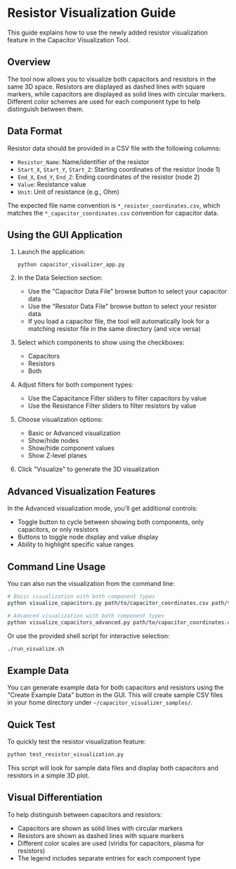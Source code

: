 # Resistor Visualization Guide

This guide explains how to use the newly added resistor visualization feature in the Capacitor Visualization Tool.

## Overview

The tool now allows you to visualize both capacitors and resistors in the same 3D space. Resistors are displayed as dashed lines with square markers, while capacitors are displayed as solid lines with circular markers. Different color schemes are used for each component type to help distinguish between them.

## Data Format

Resistor data should be provided in a CSV file with the following columns:
- `Resistor_Name`: Name/identifier of the resistor
- `Start_X`, `Start_Y`, `Start_Z`: Starting coordinates of the resistor (node 1)
- `End_X`, `End_Y`, `End_Z`: Ending coordinates of the resistor (node 2)
- `Value`: Resistance value
- `Unit`: Unit of resistance (e.g., Ohm)

The expected file name convention is `*_resistor_coordinates.csv`, which matches the `*_capacitor_coordinates.csv` convention for capacitor data.

## Using the GUI Application

1. Launch the application:
   ```
   python capacitor_visualizer_app.py
   ```

2. In the Data Selection section:
   - Use the "Capacitor Data File" browse button to select your capacitor data
   - Use the "Resistor Data File" browse button to select your resistor data
   - If you load a capacitor file, the tool will automatically look for a matching resistor file in the same directory (and vice versa)

3. Select which components to show using the checkboxes:
   - Capacitors
   - Resistors
   - Both

4. Adjust filters for both component types:
   - Use the Capacitance Filter sliders to filter capacitors by value
   - Use the Resistance Filter sliders to filter resistors by value

5. Choose visualization options:
   - Basic or Advanced visualization
   - Show/hide nodes
   - Show/hide component values
   - Show Z-level planes

6. Click "Visualize" to generate the 3D visualization

## Advanced Visualization Features

In the Advanced visualization mode, you'll get additional controls:
- Toggle button to cycle between showing both components, only capacitors, or only resistors
- Buttons to toggle node display and value display
- Ability to highlight specific value ranges

## Command Line Usage

You can also run the visualization from the command line:

```bash
# Basic visualization with both component types
python visualize_capacitors.py path/to/capacitor_coordinates.csv path/to/resistor_coordinates.csv

# Advanced visualization with both component types
python visualize_capacitors_advanced.py path/to/capacitor_coordinates.csv path/to/resistor_coordinates.csv
```

Or use the provided shell script for interactive selection:

```bash
./run_visualize.sh
```

## Example Data

You can generate example data for both capacitors and resistors using the "Create Example Data" button in the GUI. This will create sample CSV files in your home directory under `~/capacitor_visualizer_samples/`.

## Quick Test

To quickly test the resistor visualization feature:

```bash
python test_resistor_visualization.py
```

This script will look for sample data files and display both capacitors and resistors in a simple 3D plot.

## Visual Differentiation

To help distinguish between capacitors and resistors:

- Capacitors are shown as solid lines with circular markers
- Resistors are shown as dashed lines with square markers
- Different color scales are used (viridis for capacitors, plasma for resistors)
- The legend includes separate entries for each component type 